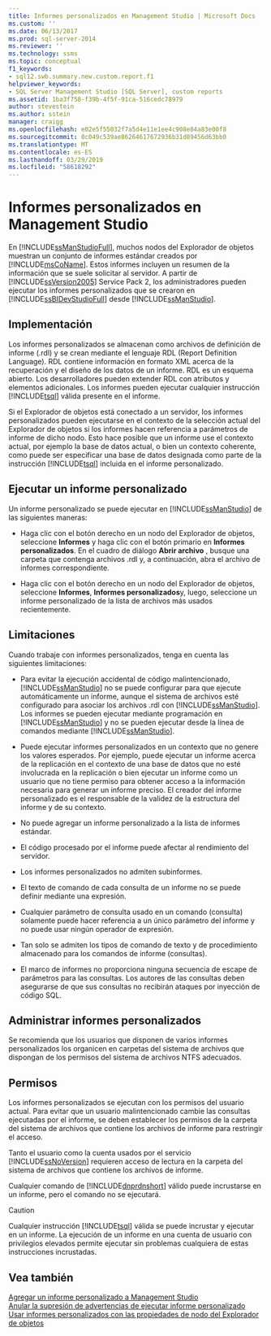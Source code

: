 ```yaml
---
title: Informes personalizados en Management Studio | Microsoft Docs
ms.custom: ''
ms.date: 06/13/2017
ms.prod: sql-server-2014
ms.reviewer: ''
ms.technology: ssms
ms.topic: conceptual
f1_keywords:
- sql12.swb.summary.new.custom.report.f1
helpviewer_keywords:
- SQL Server Management Studio [SQL Server], custom reports
ms.assetid: 1ba3f758-f39b-4f5f-91ca-516cedc78979
author: stevestein
ms.author: sstein
manager: craigg
ms.openlocfilehash: e02e5f55032f7a5d4e11e1ee4c908e84a83e00f8
ms.sourcegitcommit: 0c049c539ae86264617672936b31d89456d63bb0
ms.translationtype: MT
ms.contentlocale: es-ES
ms.lasthandoff: 03/29/2019
ms.locfileid: "58618292"
---
```

# <a name="custom-reports-in-management-studio"></a>Informes personalizados en Management Studio
  En [!INCLUDE[ssManStudioFull](../../includes/ssmanstudiofull-md.md)], muchos nodos del Explorador de objetos muestran un conjunto de informes estándar creados por [!INCLUDE[msCoName](../../includes/msconame-md.md)]. Estos informes incluyen un resumen de la información que se suele solicitar al servidor. A partir de [!INCLUDE[ssVersion2005](../../includes/ssversion2005-md.md)] Service Pack 2, los administradores pueden ejecutar los informes personalizados que se crearon en [!INCLUDE[ssBIDevStudioFull](../../includes/ssbidevstudiofull-md.md)] desde [!INCLUDE[ssManStudio](../../includes/ssmanstudio-md.md)].  
  
## <a name="implementation"></a>Implementación  
 Los informes personalizados se almacenan como archivos de definición de informe (.rdl) y se crean mediante el lenguaje RDL (Report Definition Language). RDL contiene información en formato XML acerca de la recuperación y el diseño de los datos de un informe. RDL es un esquema abierto. Los desarrolladores pueden extender RDL con atributos y elementos adicionales. Los informes pueden ejecutar cualquier instrucción [!INCLUDE[tsql](../../includes/tsql-md.md)] válida presente en el informe.  
  
 Si el Explorador de objetos está conectado a un servidor, los informes personalizados pueden ejecutarse en el contexto de la selección actual del Explorador de objetos si los informes hacen referencia a parámetros de informe de dicho nodo. Esto hace posible que un informe use el contexto actual, por ejemplo la base de datos actual, o bien un contexto coherente, como puede ser especificar una base de datos designada como parte de la instrucción [!INCLUDE[tsql](../../includes/tsql-md.md)] incluida en el informe personalizado.  
  
## <a name="running-a-custom-report"></a>Ejecutar un informe personalizado  
 Un informe personalizado se puede ejecutar en [!INCLUDE[ssManStudio](../../includes/ssmanstudio-md.md)] de las siguientes maneras:  
  
-   Haga clic con el botón derecho en un nodo del Explorador de objetos, seleccione **Informes** y haga clic con el botón primario en **Informes personalizados**. En el cuadro de diálogo **Abrir archivo** , busque una carpeta que contenga archivos .rdl y, a continuación, abra el archivo de informes correspondiente.  
  
-   Haga clic con el botón derecho en un nodo del Explorador de objetos, seleccione **Informes**, **Informes personalizados**y, luego, seleccione un informe personalizado de la lista de archivos más usados recientemente.  
  
## <a name="limitations"></a>Limitaciones  
 Cuando trabaje con informes personalizados, tenga en cuenta las siguientes limitaciones:  
  
-   Para evitar la ejecución accidental de código malintencionado, [!INCLUDE[ssManStudio](../../includes/ssmanstudio-md.md)] no se puede configurar para que ejecute automáticamente un informe, aunque el sistema de archivos esté configurado para asociar los archivos .rdl con [!INCLUDE[ssManStudio](../../includes/ssmanstudio-md.md)]. Los informes se pueden ejecutar mediante programación en [!INCLUDE[ssManStudio](../../includes/ssmanstudio-md.md)] y no se pueden ejecutar desde la línea de comandos mediante [!INCLUDE[ssManStudio](../../includes/ssmanstudio-md.md)].  
  
-   Puede ejecutar informes personalizados en un contexto que no genere los valores esperados. Por ejemplo, puede ejecutar un informe acerca de la replicación en el contexto de una base de datos que no esté involucrada en la replicación o bien ejecutar un informe como un usuario que no tiene permiso para obtener acceso a la información necesaria para generar un informe preciso. El creador del informe personalizado es el responsable de la validez de la estructura del informe y de su contexto.  
  
-   No puede agregar un informe personalizado a la lista de informes estándar.  
  
-   El código procesado por el informe puede afectar al rendimiento del servidor.  
  
-   Los informes personalizados no admiten subinformes.  
  
-   El texto de comando de cada consulta de un informe no se puede definir mediante una expresión.  
  
-   Cualquier parámetro de consulta usado en un comando (consulta) solamente puede hacer referencia a un único parámetro del informe y no puede usar ningún operador de expresión.  
  
-   Tan solo se admiten los tipos de comando de texto y de procedimiento almacenado para los comandos de informe (consultas).  
  
-   El marco de informes no proporciona ninguna secuencia de escape de parámetros para las consultas. Los autores de las consultas deben asegurarse de que sus consultas no recibirán ataques por inyección de código SQL.  
  
## <a name="managing-custom-reports"></a>Administrar informes personalizados  
 Se recomienda que los usuarios que disponen de varios informes personalizados los organicen en carpetas del sistema de archivos que dispongan de los permisos del sistema de archivos NTFS adecuados.  
  
## <a name="permissions"></a>Permisos  
 Los informes personalizados se ejecutan con los permisos del usuario actual. Para evitar que un usuario malintencionado cambie las consultas ejecutadas por el informe, se deben establecer los permisos de la carpeta del sistema de archivos que contiene los archivos de informe para restringir el acceso.  
  
 Tanto el usuario como la cuenta usados por el servicio [!INCLUDE[ssNoVersion](../../includes/ssnoversion-md.md)] requieren acceso de lectura en la carpeta del sistema de archivos que contiene los archivos de informe.  
  
 Cualquier comando de [!INCLUDE[dnprdnshort](../../includes/dnprdnshort-md.md)] válido puede incrustarse en un informe, pero el comando no se ejecutará.  
  
> [!CAUTION]  
>  Cualquier instrucción [!INCLUDE[tsql](../../includes/tsql-md.md)] válida se puede incrustar y ejecutar en un informe. La ejecución de un informe en una cuenta de usuario con privilegios elevados permite ejecutar sin problemas cualquiera de estas instrucciones incrustadas.  
  

  
## <a name="see-also"></a>Vea también  
 [Agregar un informe personalizado a Management Studio](add-a-custom-report-to-management-studio.md)   
 [Anular la supresión de advertencias de ejecutar informe personalizado](unsuppress-run-custom-report-warnings.md)   
 [Usar informes personalizados con las propiedades de nodo del Explorador de objetos](use-custom-reports-with-object-explorer-node-properties.md)  
  
  
